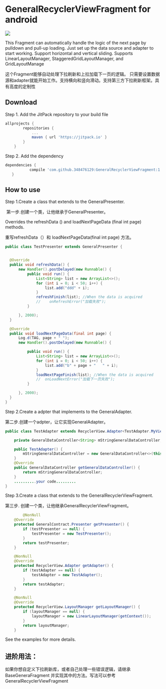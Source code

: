 # GeneralRecyclerViewFragment for android
[![](https://jitpack.io/v/348476129/GeneralRecyclerViewFragment.svg)](https://jitpack.io/#348476129/GeneralRecyclerViewFragment)

This Fragment can automatically handle the logic of the next page by pulldown and pull-up loading.
Just set up the data source and adapter to start working. Support horizontal and vertical sliding. Supports LinearLayoutManager, StaggeredGridLayoutManager, and GridLayoutManage

这个Fragment能够自动处理下拉刷新和上拉加载下一页的逻辑。
只需要设置数据源和adapter就能开始工作。支持横向和竖向滑动。支持第三方下拉刷新框架。具有高度的定制性

## Download
Step 1. Add the JitPack repository to your build file
```groovy
allprojects {
		repositories {
			...
			maven { url 'https://jitpack.io' }    
		}   
	}
  ```
 Step 2. Add the dependency
 ```groovy
dependencies {
	        compile 'com.github.348476129:GeneralRecyclerViewFragment:1.2.5'
	}
  ```
## How to use

  Step 1.Create a class that extends to the GeneralPresenter.
  
  第一步.创建一个类，让他继承于GeneralPresenter。
  
  Overrides the refreshData () and loadNextPageData (final int page) methods.

  重写refreshData（）和 loadNextPageData(final int page) 方法。
  
  ```java
 public class TestPresenter extends GeneralPresenter {


    @Override
    public void refreshData() {
        new Handler().postDelayed(new Runnable() {
            public void run() {
                List<String> list = new ArrayList<>();
                for (int i = 0; i < 50; i++) {
                    list.add("ddd" + i);
                }
                refreshFinish(list); //When the data is acquired
                //    onRefreshError("加载失败");
            }

        }, 2000);
    }

    @Override
    public void loadNextPageData(final int page) {
        Log.d(TAG, page + " ");
        new Handler().postDelayed(new Runnable() {

            public void run() {
                List<String> list = new ArrayList<>();
                for (int i = 0; i < 50; i++) {
                    list.add("b" + page + "   " + i);
                }
                loadNextPageFinish(list); //When the data is acquired
                //  onLoadNextError("加载下一页失败");
            }

        }, 2000);
    }
}
```

Step 2.Create a adpter that implements to the GeneralAdapter.

第二步.创建一个adpter，让它实现GeneralAdapter。

```java
public class TestAdapter extends RecyclerView.Adapter<TestAdapter.MyViewHolder> implements GeneralAdapter {

    private GeneralDataController<String> mStringGeneralDataController;

    public TestAdapter() {
        mStringGeneralDataController = new GeneralDataController<>(this);
    }
    @Override
    public GeneralDataController getGeneralDataController() {
        return mStringGeneralDataController;
    }
	..........your code.........
}
```
Step 3.Create a class that extends to the GeneralRecyclerViewFragment.

第三步. 创建一个类，让他继承GeneralRecyclerViewFragment。

```java
        @NonNull
    @Override
    protected GeneralContract.Presenter getPresenter() {
        if (testPresenter == null) {
            testPresenter = new TestPresenter();
        }
        return testPresenter;
    }

    @NonNull
    @Override
    protected RecyclerView.Adapter getAdapter() {
        if (testAdapter == null) {
            testAdapter = new TestAdapter();
        }
        return testAdapter;
    }

    @NonNull
    @Override
    protected RecyclerView.LayoutManager getLayoutManager() {
        if (layoutManager == null) {
            layoutManager = new LinearLayoutManager(getContext());
        }
        return layoutManager;
    }
```

See the examples for more details.

## 进阶用法：

如果你想自定义下拉刷新库，或者自己处理一些错误逻辑，请继承BaseGeneraFragment 并实现其中的方法。写法可以参考GeneralRecyclerViewFragment
